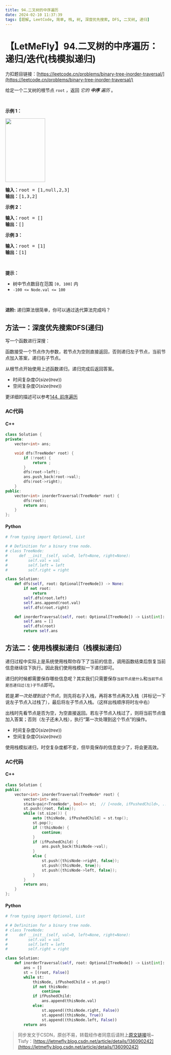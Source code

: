 ```yaml
---
title: 94.二叉树的中序遍历
date: 2024-02-10 11:37:39
tags: [题解, LeetCode, 简单, 栈, 树, 深度优先搜索, DFS, 二叉树, 递归]
---
```


# 【LetMeFly】94.二叉树的中序遍历：递归/迭代(栈模拟递归)

力扣题目链接：[https://leetcode.cn/problems/binary-tree-inorder-traversal/](https://leetcode.cn/problems/binary-tree-inorder-traversal/)

<p>给定一个二叉树的根节点 <code>root</code> ，返回 <em>它的 <strong>中序</strong>&nbsp;遍历</em> 。</p>

<p>&nbsp;</p>

<p><strong>示例 1：</strong></p>
<img alt="" src="https://assets.leetcode.com/uploads/2020/09/15/inorder_1.jpg" style="height: 200px; width: 125px;" />
<pre>
<strong>输入：</strong>root = [1,null,2,3]
<strong>输出：</strong>[1,3,2]
</pre>

<p><strong>示例 2：</strong></p>

<pre>
<strong>输入：</strong>root = []
<strong>输出：</strong>[]
</pre>

<p><strong>示例 3：</strong></p>

<pre>
<strong>输入：</strong>root = [1]
<strong>输出：</strong>[1]
</pre>

<p>&nbsp;</p>

<p><strong>提示：</strong></p>

<ul>
	<li>树中节点数目在范围 <code>[0, 100]</code> 内</li>
	<li><code>-100 &lt;= Node.val &lt;= 100</code></li>
</ul>

<p>&nbsp;</p>

<p><strong>进阶:</strong>&nbsp;递归算法很简单，你可以通过迭代算法完成吗？</p>


    
## 方法一：深度优先搜索DFS(递归)

写一个函数进行深搜：

函数接受一个节点作为参数，若节点为空则直接返回，否则递归左子节点，当前节点加入答案，递归右子节点。

从根节点开始使用上述函数递归，递归完成后返回答案。

+ 时间复杂度$O(size(tree))$
+ 空间复杂度$O(size(tree))$

更详细的描述可以参考[144. 前序遍历](https://leetcode.letmefly.xyz/2022/07/29/LeetCode%200144.%E4%BA%8C%E5%8F%89%E6%A0%91%E7%9A%84%E5%89%8D%E5%BA%8F%E9%81%8D%E5%8E%86/)

### AC代码

#### C++

```cpp
class Solution {
private:
    vector<int> ans;

    void dfs(TreeNode* root) {
        if (!root) {
            return ;
        }
        dfs(root->left);
        ans.push_back(root->val);
        dfs(root->right);
    }
public:
    vector<int> inorderTraversal(TreeNode* root) {
        dfs(root);
        return ans;
    }
};
```

#### Python

```python
# from typing import Optional, List

# # Definition for a binary tree node.
# class TreeNode:
#     def __init__(self, val=0, left=None, right=None):
#         self.val = val
#         self.left = left
#         self.right = right

class Solution:
    def dfs(self, root: Optional[TreeNode]) -> None:
        if not root:
            return
        self.dfs(root.left)
        self.ans.append(root.val)
        self.dfs(root.right)

    def inorderTraversal(self, root: Optional[TreeNode]) -> List[int]:
        self.ans = []
        self.dfs(root)
        return self.ans
```

## 方法二：使用栈模拟递归（栈模拟递归）

递归过程中实际上是系统使用栈帮你存下了当前的信息，调用函数结束后恢复当前信息继续往下执行。因此我们使用栈模拟一下递归即可。

递归的时候都需要保存哪些信息呢？其实我们只需要保存```当前节点是什么```和```当前节点是否递归过(左)子节点```即可。

若是*第一次处理到这个节点*，则先将右子入栈，再将本节点再次入栈（并标记一下说左子节点入过栈了），最后将左子节点入栈。（这样出栈顺序将时左中右）

出栈时先看节点是否为空，为空直接返回。若左子节点入栈过了，则将当前节点值加入答案；否则（左子还未入栈），执行“第一次处理到这个节点”的操作。

+ 时间复杂度$O(size(tree))$
+ 空间复杂度$O(size(tree))$

使用栈模拟递归，时空复杂度都不变，但毕竟保存的信息变少了，将会更高效。

### AC代码

#### C++

```cpp
class Solution {
public:
    vector<int> inorderTraversal(TreeNode* root) {
        vector<int> ans;
        stack<pair<TreeNode*, bool>> st;  // [<node, ifPushedChild>, ...
        st.push({root, false});
        while (st.size()) {
            auto [thisNode, ifPushedChild] = st.top();
            st.pop();
            if (!thisNode) {
                continue;
            }
            if (ifPushedChild) {
                ans.push_back(thisNode->val);
            }
            else {
                st.push({thisNode->right, false});
                st.push({thisNode, true});
                st.push({thisNode->left, false});
            }
        }
        return ans;
    }
};
```

#### Python

```python
# from typing import Optional, List

# # Definition for a binary tree node.
# class TreeNode:
#     def __init__(self, val=0, left=None, right=None):
#         self.val = val
#         self.left = left
#         self.right = right

class Solution:
    def inorderTraversal(self, root: Optional[TreeNode]) -> List[int]:
        ans = []
        st = [(root, False)]
        while st:
            thisNode, ifPushedChild = st.pop()
            if not thisNode:
                continue
            if ifPushedChild:
                ans.append(thisNode.val)
            else:
                st.append((thisNode.right, False))
                st.append((thisNode, True))
                st.append((thisNode.left, False))
        return ans

```

> 同步发文于CSDN，原创不易，转载经作者同意后请附上[原文链接](https://blog.letmefly.xyz/2024/02/10/LeetCode%200094.%E4%BA%8C%E5%8F%89%E6%A0%91%E7%9A%84%E4%B8%AD%E5%BA%8F%E9%81%8D%E5%8E%86/)哦~
> Tisfy：[https://letmefly.blog.csdn.net/article/details/136090242](https://letmefly.blog.csdn.net/article/details/136090242)
